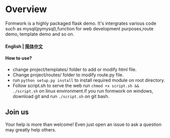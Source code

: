# Overview

Formwork is a highly packaged flask demo.
It's intergrates various code such as mysql(pymysql),function for web development purposes,route demo, template demo and so on.

#### English | [简体中文](/README_cn.md)

#### How to use?

- change project/templates/ folder to add or modify html file.
- Change project/routes/ folder to modify route.py file.
- run ```python setup.py install``` to install required module on root directory.
- Follow script.sh to serve the web run  ```chmod +x script.sh && ./script.sh``` on linux environment.if you run formwork on windows, download git and run ```./script.sh``` on git bash.

## Join us

Your help is more than welcome! Even just open an issue to ask a question may greatly help others.
